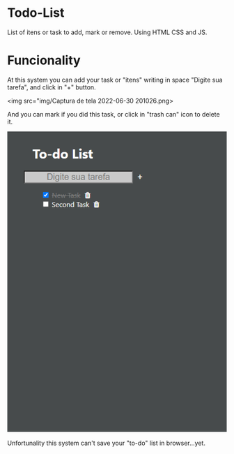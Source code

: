 # Todo-List
List of itens or task to add, mark or remove. Using HTML CSS and JS.

# Funcionality
At this system you can add your task or "itens" writing in space "Digite sua tarefa", and click in "+" button.

<img src="img/Captura de tela 2022-06-30 201026.png>

And you can mark if you did this task, or click in "trash can" icon to delete it.

<img src="img/Captura de tela 2022-06-30 201059.png">

Unfortunality this system can't save your "to-do" list in browser...yet.